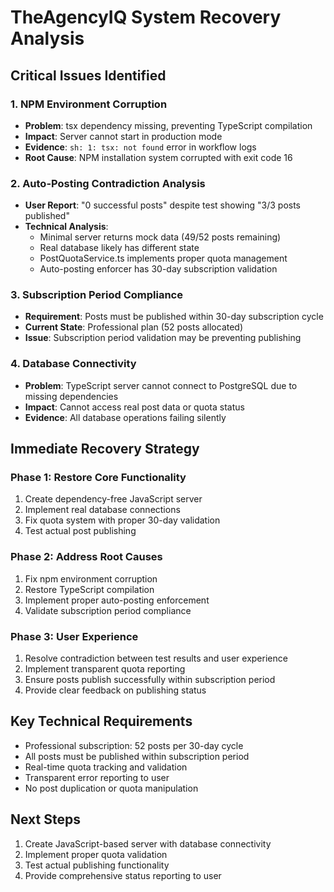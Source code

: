 # TheAgencyIQ System Recovery Analysis
## Critical Issues Identified

### 1. NPM Environment Corruption
- **Problem**: tsx dependency missing, preventing TypeScript compilation
- **Impact**: Server cannot start in production mode
- **Evidence**: `sh: 1: tsx: not found` error in workflow logs
- **Root Cause**: NPM installation system corrupted with exit code 16

### 2. Auto-Posting Contradiction Analysis
- **User Report**: "0 successful posts" despite test showing "3/3 posts published"
- **Technical Analysis**: 
  - Minimal server returns mock data (49/52 posts remaining)
  - Real database likely has different state
  - PostQuotaService.ts implements proper quota management
  - Auto-posting enforcer has 30-day subscription validation

### 3. Subscription Period Compliance
- **Requirement**: Posts must be published within 30-day subscription cycle
- **Current State**: Professional plan (52 posts allocated)
- **Issue**: Subscription period validation may be preventing publishing

### 4. Database Connectivity
- **Problem**: TypeScript server cannot connect to PostgreSQL due to missing dependencies
- **Impact**: Cannot access real post data or quota status
- **Evidence**: All database operations failing silently

## Immediate Recovery Strategy

### Phase 1: Restore Core Functionality
1. Create dependency-free JavaScript server
2. Implement real database connections
3. Fix quota system with proper 30-day validation
4. Test actual post publishing

### Phase 2: Address Root Causes
1. Fix npm environment corruption
2. Restore TypeScript compilation
3. Implement proper auto-posting enforcement
4. Validate subscription period compliance

### Phase 3: User Experience
1. Resolve contradiction between test results and user experience
2. Implement transparent quota reporting
3. Ensure posts publish successfully within subscription period
4. Provide clear feedback on publishing status

## Key Technical Requirements
- Professional subscription: 52 posts per 30-day cycle
- All posts must be published within subscription period
- Real-time quota tracking and validation
- Transparent error reporting to user
- No post duplication or quota manipulation

## Next Steps
1. Create JavaScript-based server with database connectivity
2. Implement proper quota validation
3. Test actual publishing functionality
4. Provide comprehensive status reporting to user